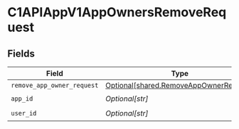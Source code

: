 # C1APIAppV1AppOwnersRemoveRequest


## Fields

| Field                                                                                      | Type                                                                                       | Required                                                                                   | Description                                                                                |
| ------------------------------------------------------------------------------------------ | ------------------------------------------------------------------------------------------ | ------------------------------------------------------------------------------------------ | ------------------------------------------------------------------------------------------ |
| `remove_app_owner_request`                                                                 | [Optional[shared.RemoveAppOwnerRequest]](undefined/models/shared/removeappownerrequest.md) | :heavy_minus_sign:                                                                         | N/A                                                                                        |
| `app_id`                                                                                   | *Optional[str]*                                                                            | :heavy_check_mark:                                                                         | N/A                                                                                        |
| `user_id`                                                                                  | *Optional[str]*                                                                            | :heavy_check_mark:                                                                         | N/A                                                                                        |